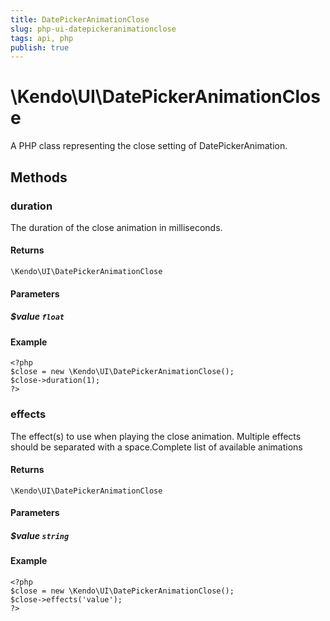 ```yaml
---
title: DatePickerAnimationClose
slug: php-ui-datepickeranimationclose
tags: api, php
publish: true
---
```


# \Kendo\UI\DatePickerAnimationClose

A PHP class representing the close setting of DatePickerAnimation.


## Methods

### duration
The duration of the close animation in milliseconds.

#### Returns
`\Kendo\UI\DatePickerAnimationClose`

#### Parameters

##### $value `float`



#### Example 
    <?php
    $close = new \Kendo\UI\DatePickerAnimationClose();
    $close->duration(1);
    ?>

### effects
The effect(s) to use when playing the close animation. Multiple effects should be separated with a space.Complete list of available animations

#### Returns
`\Kendo\UI\DatePickerAnimationClose`

#### Parameters

##### $value `string`



#### Example 
    <?php
    $close = new \Kendo\UI\DatePickerAnimationClose();
    $close->effects('value');
    ?>

